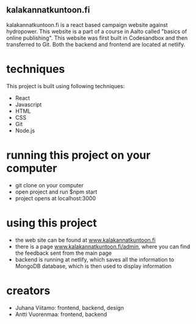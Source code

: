 ## kalakannatkuntoon.fi

kalakannatkuntoon.fi is a react based campaign website against hydropower. This website is a part of a course in Aalto called "basics of online publishing". This website was first built in Codesandbox and then transferred to Git. Both the backend and frontend are located at netlify.

# techniques

This project is built using following techniques:

- React
- Javascript
- HTML
- CSS
- Git
- Node.js

# running this project on your computer

- git clone on your computer
- open project and run $npm start
- project opens at localhost:3000

# using this project 

- the web site can be found at www.kalakannatkuntoon.fi
- there is a page www.kalakannatkuntoon.fi/admin, where you can find the feedback sent from the main page
- backend is running at netlify, which saves all the information to MongoDB database, which is then used to display information

# creators

- Juhana Viitamo: frontend, backend, design 
- Antti Vuorenmaa: frontend, backend
